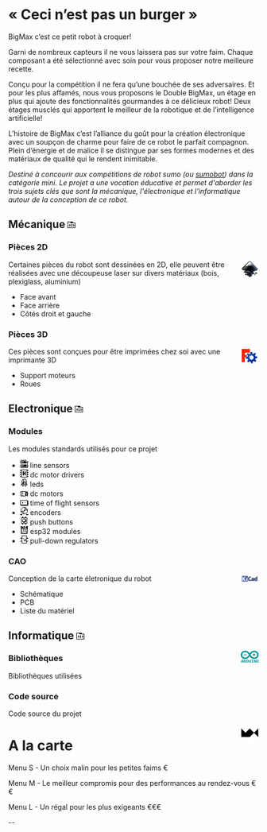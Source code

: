 # « Ceci n’est pas un burger »

BigMax c’est ce petit robot à croquer!

Garni de nombreux capteurs il ne vous laissera pas sur votre faim. Chaque composant a été sélectionné avec soin pour vous proposer notre meilleure recette.

Conçu pour la compétition il ne fera qu’une bouchée de ses adversaires. Et pour les plus affamés, nous vous proposons le Double BigMax, un étage en plus qui ajoute des fonctionnalités gourmandes à ce délicieux robot! Deux étages musclés qui apportent le meilleur de la robotique et de l’intelligence artificielle!

L’histoire de BigMax c’est l’alliance du goût pour la création électronique avec un soupçon de charme pour faire de ce robot le parfait compagnon. Plein d’énergie et de malice il se distingue par ses formes modernes et des matériaux de qualité qui le rendent inimitable.

_Destiné à concourir aux compétitions de robot sumo (ou [sumobot](https://fr.wikipedia.org/wiki/Robot_sumo)) dans la catégorie mini. Le projet a une vocation éducative et permet d'aborder les trois sujets clés que sont la mécanique, l'électronique et l'informatique autour de la conception de ce robot._

## Mécanique [<img src="./img/rep.png" alt="rep">](https://github.com/maxime-hanicotte/BigMax/tree/master/mécanique)

### Pièces 2D
<img src="./img/inkscape-logo.svg" width="36" alt="inkscape" align="right">

Certaines pièces du robot sont dessinées en 2D, elle peuvent être réalisées avec une découpeuse laser sur divers matériaux (bois, plexiglass, aluminium)
* Face avant
* Face arrière
* Côtés droit et gauche

### Pièces 3D
<img src="./img/freecad-logo.png" width="36" alt="freecad" align="right">

Ces pièces sont conçues pour être imprimées chez soi avec une imprimante 3D
* Support moteurs
* Roues

## Electronique [<img src="./img/rep.png" alt="rep">](https://github.com/maxime-hanicotte/BigMax/tree/master/électronique)

### Modules

Les modules standards utilisés pour ce projet
* <img src="./img/ir.png" alt="ir"> line sensors
* <img src="./img/drv.png" alt="drv"> dc motor drivers
* <img src="./img/led.png" alt="led"> leds
* <img src="./img/mtr.png" alt="mtr"> dc motors
* <img src="./img/tof.png" alt="tof"> time of flight sensors
* <img src="./img/enc.png" alt="enc"> encoders
* <img src="./img/btn.png" alt="btn"> push buttons
* <img src="./img/esp.png" alt="esp"> esp32 modules
* <img src="./img/reg.png" alt="reg"> pull-down regulators

### CAO
<img src="./img/kicad-logo.png" width="36" alt="kicad" align="right">

Conception de la carte életronique du robot
* Schématique
* PCB
* Liste du matériel

## Informatique [<img src="./img/rep.png" alt="rep">](https://github.com/maxime-hanicotte/BigMax/tree/master/informatique)
<img src="./img/arduino-logo.svg" width="36" alt="arduino" align="right">

### Bibliothèques

Bibliothèques utilisées

### Code source

Code source du projet

<a href="https://maxime-hanicotte.github.io"><img src="./img/mx-logo.png" width="36" alt="MX" align="right"></a>



# A la carte
Menu S - Un choix malin pour les petites faims €

Menu M - Le meilleur compromis pour des performances au rendez-vous €€

Menu L - Un régal pour les plus exigeants €€€




--

